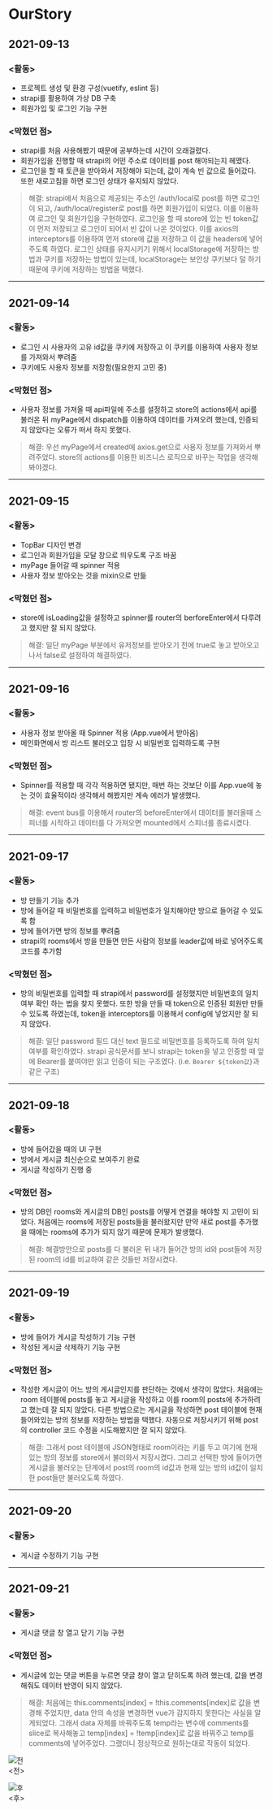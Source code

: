 # OurStory

## 2021-09-13

### <활동>

- 프로젝트 생성 및 환경 구성(vuetify, eslint 등)
- strapi를 활용하여 가상 DB 구축
- 회원가입 및 로그인 기능 구현

### <막혔던 점>

- strapi를 처음 사용해봤기 때문에 공부하는데 시간이 오래걸렸다.
- 회원가입을 진행할 때 strapi의 어떤 주소로 데이터를 post 해야되는지 헤맸다.
- 로그인을 할 때 토큰을 받아와서 저장해야 되는데, 값이 계속 빈 값으로 들어갔다. 또한 새로고침을 하면 로그인 상태가 유지되지 않았다.

> 해결: strapi에서 처음으로 제공되는 주소인 /auth/local로 post를 하면 로그인이 되고, /auth/local/register로 post를 하면 회원가입이 되었다. 이를 이용하여 로그인 및 회원가입을 구현하였다. 로그인을 할 때 store에 있는 빈 token값이 먼저 저장되고 로그인이 되어서 빈 값이 나온 것이었다. 이를 axios의 interceptors를 이용하여 먼저 store에 값을 저장하고 이 값을 headers에 넣어주도록 하였다. 로그인 상태를 유지시키기 위해서 localStorage에 저장하는 방법과 쿠키를 저장하는 방법이 있는데, localStorage는 보안상 쿠키보다 덜 하기 때문에 쿠키에 저장하는 방법을 택했다.
---

## 2021-09-14

### <활동>

- 로그인 시 사용자의 고유 id값을 쿠키에 저장하고 이 쿠키를 이용하여 사용자 정보를 가져와서 뿌려줌
- 쿠키에도 사용자 정보를 저장함(필요한지 고민 중)

### <막혔던 점>

- 사용자 정보를 가져올 때 api파일에 주소를 설정하고 store의 actions에서 api를 불러온 뒤 myPage에서 dispatch를 이용하여 데이터를 가져오려 했는데, 인증되지 않았다는 오류가 떠서 하지 못했다. 

> 해결: 우선 myPage에서 created에 axios.get으로 사용자 정보를 가져와서 뿌려주었다. store의 actions를 이용한 비즈니스 로직으로 바꾸는 작업을 생각해봐야겠다.

---

## 2021-09-15

### <활동>

- TopBar 디자인 변경
- 로그인과 회원가입을 모달 창으로 띄우도록 구조 바꿈
- myPage 들어갈 때 spinner 적용
- 사용자 정보 받아오는 것을 mixin으로 만듦

### <막혔던 점>

- store에 isLoading값을 설정하고 spinner를 router의 berforeEnter에서 다루려고 했지만 잘 되지 않았다.

> 해결: 일단 myPage 부분에서 유저정보를 받아오기 전에 true로 놓고 받아오고 나서 false로 설정하여 해결하였다.

---

## 2021-09-16

### <활동>

- 사용자 정보 받아올 때 Spinner 적용 (App.vue에서 받아옴)
- 메인화면에서 방 리스트 불러오고 입장 시 비밀번호 입력하도록 구현

### <막혔던 점>

- Spinner를 적용할 때 각각 적용하면 됐지만, 매번 하는 것보단 이를 App.vue에 놓는 것이 효율적이라 생각해서 해봤지만 계속 에러가 발생했다.

> 해결: event bus를 이용해서 router의 beforeEnter에서 데이터를 불러올때 스피너를 시작하고 데이터를 다 가져오면 mounted에서 스피너를 종료시켰다.

---

## 2021-09-17

### <활동>

- 방 만들기 기능 추가
- 방에 들어갈 때 비밀번호를 입력하고 비밀번호가 일치해야만 방으로 들어갈 수 있도록 함
- 방에 들어가면 방의 정보를 뿌려줌
- strapi의 rooms에서 방을 만들면 만든 사람의 정보를 leader값에 바로 넣어주도록 코드를 추가함

### <막혔던 점>

- 방의 비밀번호를 입력할 때 strapi에서 password를 설정했지만 비밀번호의 일치 여부 확인 하는 법을 찾지 못했다. 또한 방을 만들 때 token으로 인증된 회원만 만들 수 있도록 하였는데, token을 interceptors를 이용해서 config에 넣었지만 잘 되지 않았다.

> 해결: 일단 password 필드 대신 text 필드로 비밀번호를 등록하도록 하여 일치 여부를 확인하였다. strapi 공식문서를 보니 strapi는 token을 넣고 인증할 때 앞에 Bearer를 붙여야만 읽고 인증이 되는 구조였다. (i.e. `Bearer ${token값}`과 같은 구조)

---

## 2021-09-18

### <활동>

- 방에 들어갔을 때의 UI 구현
- 방에서 게시글 최신순으로 보여주기 완료
- 게시글 작성하기 진행 중

### <막혔던 점>

- 방의 DB인 rooms와 게시글의 DB인 posts를 어떻게 연결을 해야할 지 고민이 되었다. 처음에는 rooms에 저장된 posts들을 불러왔지만 만약 새로 post를 추가했을 때에는 rooms에 추가가 되지 않기 때문에 문제가 발생했다.

> 해결: 해결방안으로 posts를 다 불러온 뒤 내가 들어간 방의 id와 post들에 저장된 room의 id를 비교하여 같은 것들만 저장시켰다. 

---

## 2021-09-19

### <활동>

- 방에 들어가 게시글 작성하기 기능 구현
- 작성된 게시글 삭제하기 기능 구현

### <막혔던 점>

- 작성한 게시글이 어느 방의 게시글인지를 판단하는 것에서 생각이 많았다. 처음에는 room 테이블에 posts를 놓고 게시글을 작성하고 이를 room의 posts에 추가하려고 했는데 잘 되지 않았다. 다른 방법으로는 게시글을 작성하면 post 테이블에 현재 들어와있는 방의 정보를 저장하는 방법을 택했다. 자동으로 저장시키기 위해 post의 controller 코드 수정을 시도해봤지만 잘 되지 않았다.

> 해결: 그래서 post 테이블에 JSON형태로 room이라는 키를 두고 여기에 현재 있는 방의 정보를 store에서 불러와서 저장시켰다. 그리고 선택한 방에 들어가면 게시글을 불러오는 단계에서 post의 room의 id값과 현재 있는 방의 id값이 일치한 post들만 불러오도록 하였다.

---

## 2021-09-20

### <활동>

- 게시글 수정하기 기능 구현

---

## 2021-09-21

### <활동>

- 게시글 댓글 창 열고 닫기 기능 구현

### <막혔던 점>

- 게시글에 있는 댓글 버튼을 누르면 댓글 창이 열고 닫히도록 하려 했는데, 값을 변경해줘도 데이터 반영이 되지 않았다.

> 해결: 처음에는 this.comments[index] = !this.comments[index]로 값을 변경해 주었지만, data 안의 속성을 변경하면 vue가 감지하지 못한다는 사실을 알게되었다. 그래서 data 자체를 바꿔주도록 temp라는 변수에 comments를 slice로 복사해놓고 temp[index] = !temp[index]로 값을 바꿔주고 temp를 comments에 넣어주었다. 그랬더니 정상적으로 원하는대로 작동이 되었다.

![전](https://user-images.githubusercontent.com/52418706/134156382-b347d81a-b138-4528-b3fc-7e75e26050c4.JPG)  
<전>

![후](https://user-images.githubusercontent.com/52418706/134156408-3cb8639f-b580-4eaa-b978-7ed679940e95.JPG)  
<후>

